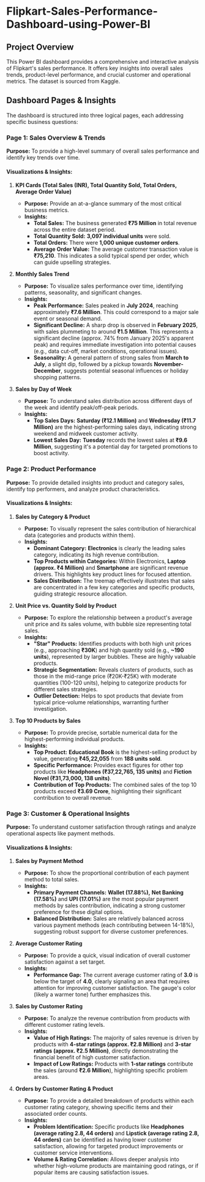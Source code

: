 # Flipkart-Sales-Performance-Dashboard-using-Power-BI
## Project Overview

This Power BI dashboard provides a comprehensive and interactive analysis of Flipkart's sales performance. It offers key insights into overall sales trends, product-level performance, and crucial customer and operational metrics. The dataset is sourced from Kaggle.

## Dashboard Pages & Insights

The dashboard is structured into three logical pages, each addressing specific business questions:

### Page 1: Sales Overview & Trends

**Purpose:** To provide a high-level summary of overall sales performance and identify key trends over time.

#### Visualizations & Insights:

1.  **KPI Cards (Total Sales (INR), Total Quantity Sold, Total Orders, Average Order Value)**
    * **Purpose:** Provide an at-a-glance summary of the most critical business metrics.
    * **Insights:**
        * **Total Sales:** The business generated **₹75 Million** in total revenue across the entire dataset period.
        * **Total Quantity Sold:** **3,097 individual units** were sold.
        * **Total Orders:** There were **1,000 unique customer orders**.
        * **Average Order Value:** The average customer transaction value is **₹75,210**. This indicates a solid typical spend per order, which can guide upselling strategies.

2.  **Monthly Sales Trend**
    * **Purpose:** To visualize sales performance over time, identifying patterns, seasonality, and significant changes.
    * **Insights:**
        * **Peak Performance:** Sales peaked in **July 2024**, reaching approximately **₹7.6 Million**. This could correspond to a major sale event or seasonal demand.
        * **Significant Decline:** A sharp drop is observed in **February 2025**, with sales plummeting to around **₹1.5 Million**. This represents a significant decline (approx. 74% from January 2025's apparent peak) and requires immediate investigation into potential causes (e.g., data cut-off, market conditions, operational issues).
        * **Seasonality:** A general pattern of strong sales from **March to July**, a slight dip, followed by a pickup towards **November-December**, suggests potential seasonal influences or holiday shopping patterns.

3.  **Sales by Day of Week**
    * **Purpose:** To understand sales distribution across different days of the week and identify peak/off-peak periods.
    * **Insights:**
        * **Top Sales Days:** **Saturday (₹12.1 Million)** and **Wednesday (₹11.7 Million)** are the highest-performing sales days, indicating strong weekend and midweek customer activity.
        * **Lowest Sales Day:** **Tuesday** records the lowest sales at **₹9.6 Million**, suggesting it's a potential day for targeted promotions to boost activity.


### Page 2: Product Performance

**Purpose:** To provide detailed insights into product and category sales, identify top performers, and analyze product characteristics.

#### Visualizations & Insights:

1.  **Sales by Category & Product**
    * **Purpose:** To visually represent the sales contribution of hierarchical data (categories and products within them).
    * **Insights:**
        * **Dominant Category:** **Electronics** is clearly the leading sales category, indicating its high revenue contribution.
        * **Top Products within Categories:** Within Electronics, **Laptop (approx. ₹4 Million)** and **Smartphone** are significant revenue drivers. This highlights key product lines for focused attention.
        * **Sales Distribution:** The treemap effectively illustrates that sales are concentrated in a few key categories and specific products, guiding strategic resource allocation.

2.  **Unit Price vs. Quantity Sold by Product**
    * **Purpose:** To explore the relationship between a product's average unit price and its sales volume, with bubble size representing total sales.
    * **Insights:**
        * **"Star" Products:** Identifies products with both high unit prices (e.g., approaching **₹30K**) and high quantity sold (e.g., **~190 units**), represented by larger bubbles. These are highly valuable products.
        * **Strategic Segmentation:** Reveals clusters of products, such as those in the mid-range price (₹20K-₹25K) with moderate quantities (100-120 units), helping to categorize products for different sales strategies.
        * **Outlier Detection:** Helps to spot products that deviate from typical price-volume relationships, warranting further investigation.

3.  **Top 10 Products by Sales**
    * **Purpose:** To provide precise, sortable numerical data for the highest-performing individual products.
    * **Insights:**
        * **Top Product:** **Educational Book** is the highest-selling product by value, generating **₹45,22,055** from **188 units sold**.
        * **Specific Performance:** Provides exact figures for other top products like **Headphones (₹37,22,765, 135 units)** and **Fiction Novel (₹31,73,000, 138 units)**.
        * **Contribution of Top Products:** The combined sales of the top 10 products exceed **₹3.69 Crore**, highlighting their significant contribution to overall revenue.


### Page 3: Customer & Operational Insights

**Purpose:** To understand customer satisfaction through ratings and analyze operational aspects like payment methods.

#### Visualizations & Insights:

1.  **Sales by Payment Method**
    * **Purpose:** To show the proportional contribution of each payment method to total sales.
    * **Insights:**
        * **Primary Payment Channels:** **Wallet (17.88%),** **Net Banking (17.58%)** and **UPI (17.01%)** are the most popular payment methods by sales contribution, indicating a strong customer preference for these digital options.
        * **Balanced Distribution:** Sales are relatively balanced across various payment methods (each contributing between 14-18%), suggesting robust support for diverse customer preferences.

2.  **Average Customer Rating**
    * **Purpose:** To provide a quick, visual indication of overall customer satisfaction against a set target.
    * **Insights:**
        * **Performance Gap:** The current average customer rating of **3.0** is below the target of **4.0**, clearly signaling an area that requires attention for improving customer satisfaction. The gauge's color (likely a warmer tone) further emphasizes this.

3.  **Sales by Customer Rating**
    * **Purpose:** To analyze the revenue contribution from products with different customer rating levels.
    * **Insights:**
        * **Value of High Ratings:** The majority of sales revenue is driven by products with **4-star ratings (approx. ₹2.8 Million)** and **3-star ratings (approx. ₹2.5 Million)**, directly demonstrating the financial benefit of high customer satisfaction.
        * **Impact of Low Ratings:** Products with **1-star ratings** contribute the sales (around **₹2.6 Million**), highlighting specific problem areas.

4.  **Orders by Customer Rating & Product**
    * **Purpose:** To provide a detailed breakdown of products within each customer rating category, showing specific items and their associated order counts.
    * **Insights:**
        * **Problem Identification:** Specific products like **Headphones (average rating 2.8, 44 orders)** and **Lipstick (average rating 2.8, 44 orders)** can be identified as having lower customer satisfaction, allowing for targeted product improvements or customer service interventions.
        * **Volume & Rating Correlation:** Allows deeper analysis into whether high-volume products are maintaining good ratings, or if popular items are causing satisfaction issues.
